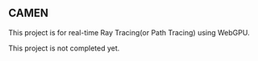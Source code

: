 ## CAMEN

This project is for real-time Ray Tracing(or Path Tracing) using WebGPU.

This project is not completed yet.